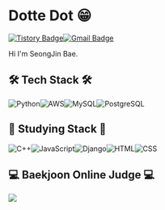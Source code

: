 

# Dotte Dot 😁

[![Tistory Badge](https://img.shields.io/badge/Tech%20Blog-01A9DB?style=flat&logo=DPD&logoColor=white)](https://mr-dot.tistory.com/)[![Gmail Badge](https://img.shields.io/badge/Gmail-D14836?style=flat&logo=Gmail&logoColor=white)](mailto:tjdwlslrj@gmail.com)

Hi I'm SeongJin Bae.



## 🛠 Tech Stack 🛠

![Python](https://img.shields.io/badge/Python-3766AB?style=flat-square&logo=Python&logoColor=white)![AWS](https://img.shields.io/badge/AWS-orange?style=flat-square&logo=amazonaws&logoColor=white)![MySQL](https://img.shields.io/badge/MySQL-FFAD00?style=flat-square&logo=MySQL&logoColor=white)![PostgreSQL](https://img.shields.io/badge/PostgreSQL-4169E1?style=flat-square&logo=postgreSQL&logoColor=white)



## 🔧 Studying Stack 🔧

![C++](https://img.shields.io/badge/C++-3766AB?style=flat-square&logo=c%2B%2B&logoColor=white)![JavaScript](https://img.shields.io/badge/JavaScript-yellow?style=flat-square&logo=javascript&logoColor=white)![Django](https://img.shields.io/badge/Django-green?style=flat-square&logo=django&logoColor=white)![HTML](https://img.shields.io/badge/HTML-E34F26?style=flat-square&logo=HTML5&logoColor=white)![CSS](https://img.shields.io/badge/CSS-1572B6?style=flat-square&logo=CSS3&logoColor=white)



## 💻 Baekjoon Online Judge 💻

<img align='left' src="http://mazassumnida.wtf/api/v2/generate_badge?boj=tjdwlslrj">
